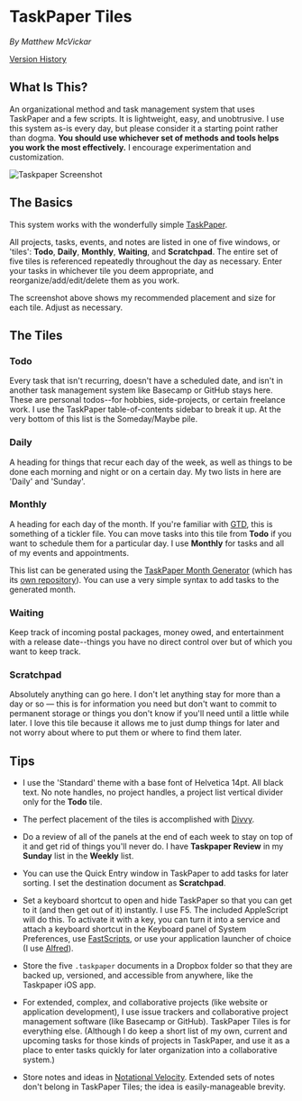 # TaskPaper Tiles

*By Matthew McVickar*

[Version History](https://github.com/matthewmcvickar/taskpapertiles/wiki/Version-History)

## What Is This?

An organizational method and task management system that uses TaskPaper and a few scripts. It is lightweight, easy, and unobtrusive. I use this system as-is every day, but please consider it a starting point rather than dogma. **You should use whichever set of methods and tools helps you work the most effectively.** I encourage experimentation and customization.

![Taskpaper Screenshot](https://github.com/matthewmcvickar/taskpapertiles/blob/master/screenshot.png?raw=true)

## The Basics

This system works with the wonderfully simple [TaskPaper](http://www.hogbaysoftware.com/products/taskpaper).

All projects, tasks, events, and notes are listed in one of five windows, or 'tiles': **Todo**, **Daily**, **Monthly**, **Waiting**, and **Scratchpad**. The entire set of five tiles is referenced repeatedly throughout the day as necessary. Enter your tasks in whichever tile you deem appropriate, and reorganize/add/edit/delete them as you work.

The screenshot above shows my recommended placement and size for each tile. Adjust as necessary.

## The Tiles

### Todo

Every task that isn't recurring, doesn't have a scheduled date, and isn't in another task management system like Basecamp or GitHub stays here. These are personal todos--for hobbies, side-projects, or certain freelance work. I use the TaskPaper table-of-contents sidebar to break it up. At the very bottom of this list is the Someday/Maybe pile.

### Daily

A heading for things that recur each day of the week, as well as things to be done each morning and night or on a certain day. My two lists in here are 'Daily' and 'Sunday'.

### Monthly

A heading for each day of the month. If you're familiar with [GTD](http://www.davidco.com/about-gtd), this is something of a tickler file. You can move tasks into this tile from **Todo** if you want to schedule them for a particular day. I use **Monthly** for tasks and all of my events and appointments.

This list can be generated using the [TaskPaper Month Generator](http://taskpaper-month-generator.herokuapp.com) (which has its [own repository](https://github.com/matthewmcvickar/taskpaper-month-generator)). You can use a very simple syntax to add tasks to the generated month.

### Waiting

Keep track of incoming postal packages, money owed, and entertainment with a release date--things you have no direct control over but of which you want to keep track.

### Scratchpad

Absolutely anything can go here. I don't let anything stay for more than a day or so — this is for information you need but don't want to commit to permanent storage or things you don't know if you'll need until a little while later. I love this tile because it allows me to just dump things for later and not worry about where to put them or where to find them later.

## Tips

- I use the 'Standard' theme with a base font of Helvetica 14pt. All black text. No note handles, no project handles, a project list vertical divider only for the **Todo** tile.

- The perfect placement of the tiles is accomplished with [Divvy](http://mizage.com/divvy/).

- Do a review of all of the panels at the end of each week to stay on top of it and get rid of things you'll never do. I have **Taskpaper Review** in my **Sunday** list in the **Weekly** list.

- You can use the Quick Entry window in TaskPaper to add tasks for later sorting. I set the destination document as **Scratchpad**.

- Set a keyboard shortcut to open and hide TaskPaper so that you can get to it (and then get out of it) instantly. I use F5. The included AppleScript will do this. To activate it with a key, you can turn it into a service and attach a keyboard shortcut in the Keyboard panel of System Preferences, use [FastScripts](http://www.red-sweater.com/fastscripts/), or use your application launcher of choice (I use [Alfred](http://www.alfredapp.com/)).

- Store the five `.taskpaper` documents in a Dropbox folder so that they are backed up, versioned, and accessible from anywhere, like the Taskpaper iOS app.

- For extended, complex, and collaborative projects (like website or application development), I use issue trackers and collaborative project management software (like Basecamp or GitHub). TaskPaper Tiles is for everything else. (Although I do keep a short list of my own, current and upcoming tasks for those kinds of projects in TaskPaper, and use it as a place to enter tasks quickly for later organization into a collaborative system.)

- Store notes and ideas in [Notational Velocity](http://notational.net/). Extended sets of notes don't belong in TaskPaper Tiles; the idea is easily-manageable brevity.